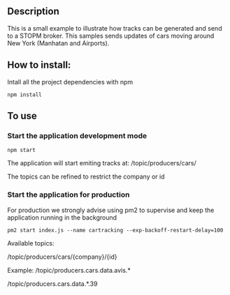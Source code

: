 ## Description
This is a small example to illustrate how tracks can be generated and send to a STOPM broker.
This samples sends updates of cars moving around New York (Manhatan and Airports).

## How to install:
Intall all the project dependencies with npm
```
npm install
```

## To use
### Start the application development mode
```
npm start
```
The application will start emiting tracks at: 
/topic/producers/cars/

The topics can be refined to restrict the company or id 

### Start the application for production
For production we strongly advise using pm2 to supervise and keep the application running in the background
```
pm2 start index.js --name cartracking --exp-backoff-restart-delay=100
```


Available topics:   

/topic/producers/cars/{company}/{id}

Example:
/topic/producers.cars.data.avis.*    

/topic/producers.cars.data.*.39
